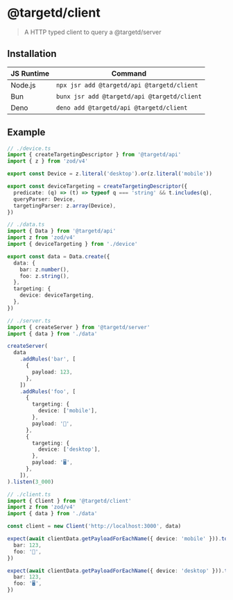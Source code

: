 # @targetd/client

> A HTTP typed client to query a @targetd/server

## Installation

| JS Runtime | Command                                     |
| ---------- | ------------------------------------------- |
| Node.js    | `npx jsr add @targetd/api @targetd/client`  |
| Bun        | `bunx jsr add @targetd/api @targetd/client` |
| Deno       | `deno add @targetd/api @targetd/client`     |

## Example

```typescript
// ./device.ts
import { createTargetingDescriptor } from '@targetd/api'
import { z } from 'zod/v4'

export const Device = z.literal('desktop').or(z.literal('mobile'))

export const deviceTargeting = createTargetingDescriptor({
  predicate: (q) => (t) => typeof q === 'string' && t.includes(q),
  queryParser: Device,
  targetingParser: z.array(Device),
})
```

```typescript
// ./data.ts
import { Data } from '@targetd/api'
import z from 'zod/v4'
import { deviceTargeting } from './device'

export const data = Data.create({
  data: {
    bar: z.number(),
    foo: z.string(),
  },
  targeting: {
    device: deviceTargeting,
  },
})
```

```typescript
// ./server.ts
import { createServer } from '@targetd/server'
import { data } from './data'

createServer(
  data
    .addRules('bar', [
      {
        payload: 123,
      },
    ])
    .addRules('foo', [
      {
        targeting: {
          device: ['mobile'],
        },
        payload: '‍📱',
      },
      {
        targeting: {
          device: ['desktop'],
        },
        payload: '🖥',
      },
    ]),
).listen(3_000)
```

```typescript
// ./client.ts
import { Client } from '@targetd/client'
import z from 'zod/v4'
import { data } from './data'

const client = new Client('http://localhost:3000', data)

expect(await clientData.getPayloadForEachName({ device: 'mobile' })).toEqual({
  bar: 123,
  foo: '‍📱',
})

expect(await clientData.getPayloadForEachName({ device: 'desktop' })).toEqual({
  bar: 123,
  foo: '🖥',
})
```
